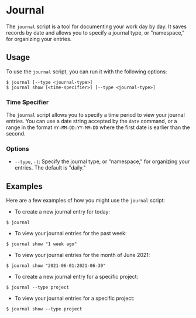 # Journal

The `journal` script is a tool for documenting your work day by day. It saves records by date and allows you to specify a journal type, or "namespace," for organizing your entries.

## Usage

To use the `journal` script, you can run it with the following options:

```
$ journal [--type <journal-type>]
$ journal show [<time-specifier>] [--type <journal-type>]
```


### Time Specifier

The `journal` script allows you to specify a time period to view your journal entries. You can use a date string accepted by the `date` command, or a range in the format `YY-MM-DD:YY-MM-DD` where the first date is earlier than the second.

### Options

- `--type`, `-t`: Specify the journal type, or "namespace," for organizing your entries. The default is "daily."

## Examples

Here are a few examples of how you might use the `journal` script:

- To create a new journal entry for today:

```
$ journal
```

- To view your journal entries for the past week:

```
$ journal show "1 week ago"
```

- To view your journal entries for the month of June 2021:

`$ journal show "2021-06-01:2021-06-30"`


- To create a new journal entry for a specific project:

`$ journal --type project`


- To view your journal entries for a specific project:

`$ journal show --type project`

